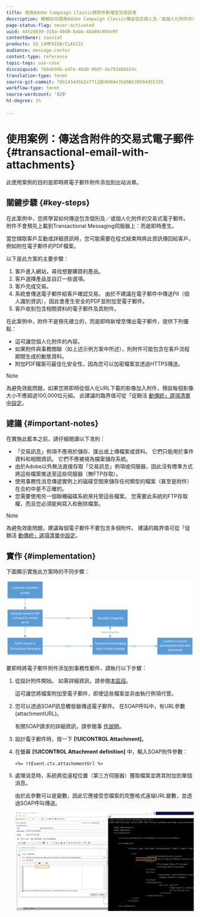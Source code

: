 ```yaml
---
title: 使用Adobe Campaign Classic將附件新增至交易訊息
description: 瞭解如何使用Adobe Campaign Classic傳送包含個人及／或個人化附件的交易式電子郵件
page-status-flag: never-activated
uuid: 4452d839-318a-49d8-8abb-4ba04c803e9f
contentOwner: sauviat
products: SG_CAMPAIGN/CLASSIC
audience: message-center
content-type: reference
topic-tags: use-case
discoiquuid: 7b8ab9d6-e47e-46d8-99df-da793486654c
translation-type: tm+mt
source-git-commit: 70b143445b2e77128b9404e35d96b39694d55335
workflow-type: tm+mt
source-wordcount: '629'
ht-degree: 1%

---
```



# 使用案例：傳送含附件的交易式電子郵件{#transactional-email-with-attachments}

此使用案例的目的是即時將電子郵件附件添加到出站派單。

## 關鍵步驟 {#key-steps}

在此案例中，您將學習如何傳送包含個別及／或個人化附件的交易式電子郵件。 附件不會預先上載到Transactional Messaging伺服器上：而是即時產生。

當您擷取客戶互動或詳細資訊時，您可能需要在程式結束時將此資訊傳回給客戶，例如附在電子郵件的PDF檔案。

以下是此方案的主要步驟：

1. 客戶進入網站，尋找想要購買的產品。
1. 客戶選擇產品並自訂一些選項。
1. 客戶完成交易。
1. 系統會傳送電子郵件給客戶確認交易。 由於不建議在電子郵件中傳送PII（個人識別資訊），因此會產生安全的PDF並附加至電子郵件。
1. 客戶收到包含相關資料的電子郵件及其附件。

在此案例中，附件不是預先建立的，而是即時新增至傳出電子郵件，提供下列優點：

* 這可讓您個人化附件的內容。
* 如果附件與事務關聯（如上述示例方案中所述），則附件可能包含在客戶流程期間生成的動態資料。
* 附加PDF檔案可最佳化安全性，因為您可以加密檔案並透過HTTPS傳送。

>[!NOTE]
>
>為避免效能問題，如果您將即時從個人化URL下載的影像加入附件，預設每個影像大小不應超過100,000位元組。 此建議的臨界值可從「促銷活 [動傳統」選項清單中設定](../../installation/using/configuring-campaign-options.md#delivery)。

## 建議 {#important-notes}

在實施此藍本之前，請仔細閱讀以下准則：

* 「交易訊息」例項不應用於儲存、匯出或上傳檔案或資料。 它們只能用於事件資料和相關資訊。 它們不應被視為檔案儲存系統。
* 由於Adobe以外無法直接存取「交易訊息」例項或伺服器，因此沒有標準方式將這些檔案推送至這些伺服器（無FTP存取）。
* 使用事務性消息傳遞實例上的磁碟空間來儲存任何類型的檔案（甚至是附件）在合約中是不正確的。
* 您需要使用另一個聯機磁碟系統來托管這些檔案。 您需要此系統的FTP存取權，而且您必須能夠寫入和刪除檔案。

>[!NOTE]
>
>為避免效能問題，建議每個電子郵件不要包含多個附件。 建議的臨界值可從「促銷活 [動傳統」選項清單中設定](../../installation/using/configuring-campaign-options.md#delivery)。

## 實作 {#implementation}

下圖顯示實施此方案時的不同步驟：

![](assets/message-center-uc1.png)

要即時將電子郵件附件添加到事務性郵件，請執行以下步驟：

1. 從設計附件開始。 如需詳細資訊，請參閱[本區段](../../delivery/using/attaching-files.md#attach-a-personalized-file)。

   這可讓您將檔案附加至電子郵件，即使這些檔案並非由執行例項代管。

1. 您可以透過SOAP訊息觸發器傳送電子郵件。 在SOAP呼叫中，有URL參數(attachmentURL)。

   有關SOAP請求的詳細資訊，請參閱事 [件說明](../../message-center/using/event-description.md)。

1. 設計電子郵件時，按一下 **[!UICONTROL Attachment]**。

1. 在螢幕 **[!UICONTROL Attachment definition]** 中，輸入SOAP附件參數：

   ```
   <%= rtEvent.ctx.attachementUrl %>
   ```

1. 處理消息時，系統將從遠程位置（第三方伺服器）獲取檔案並將其附加到單個消息。

   由於此參數可以是變數，因此它應接受您檔案的完整格式遠端URL變數，並透過SOAP呼叫傳送。

   ![](assets/message-center-uc2.png)

